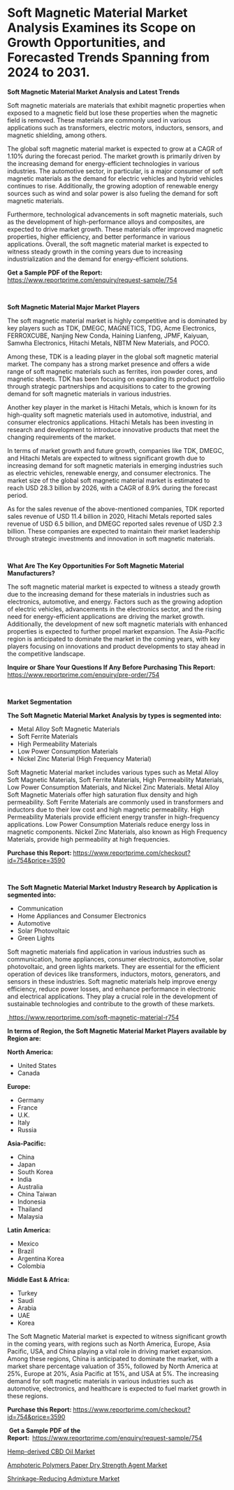 <p><h1>Soft Magnetic Material Market Analysis Examines its Scope on Growth Opportunities, and Forecasted Trends Spanning from 2024 to 2031.</h1></p><p><strong>Soft Magnetic Material Market Analysis and Latest Trends</strong></p>
<p><p>Soft magnetic materials are materials that exhibit magnetic properties when exposed to a magnetic field but lose these properties when the magnetic field is removed. These materials are commonly used in various applications such as transformers, electric motors, inductors, sensors, and magnetic shielding, among others.</p><p>The global soft magnetic material market is expected to grow at a CAGR of 1.10% during the forecast period. The market growth is primarily driven by the increasing demand for energy-efficient technologies in various industries. The automotive sector, in particular, is a major consumer of soft magnetic materials as the demand for electric vehicles and hybrid vehicles continues to rise. Additionally, the growing adoption of renewable energy sources such as wind and solar power is also fueling the demand for soft magnetic materials.</p><p>Furthermore, technological advancements in soft magnetic materials, such as the development of high-performance alloys and composites, are expected to drive market growth. These materials offer improved magnetic properties, higher efficiency, and better performance in various applications. Overall, the soft magnetic material market is expected to witness steady growth in the coming years due to increasing industrialization and the demand for energy-efficient solutions.</p></p>
<p><strong>Get a Sample PDF of the Report:&nbsp;</strong> <a href="https://www.reportprime.com/enquiry/request-sample/754">https://www.reportprime.com/enquiry/request-sample/754</a></p>
<p>&nbsp;</p>
<p><strong>Soft Magnetic Material Major Market Players</strong></p>
<p><p>The soft magnetic material market is highly competitive and is dominated by key players such as TDK, DMEGC, MAGNETICS, TDG, Acme Electronics, FERROXCUBE, Nanjing New Conda, Haining Lianfeng, JPMF, Kaiyuan, Samwha Electronics, Hitachi Metals, NBTM New Materials, and POCO. </p><p>Among these, TDK is a leading player in the global soft magnetic material market. The company has a strong market presence and offers a wide range of soft magnetic materials such as ferrites, iron powder cores, and magnetic sheets. TDK has been focusing on expanding its product portfolio through strategic partnerships and acquisitions to cater to the growing demand for soft magnetic materials in various industries.</p><p>Another key player in the market is Hitachi Metals, which is known for its high-quality soft magnetic materials used in automotive, industrial, and consumer electronics applications. Hitachi Metals has been investing in research and development to introduce innovative products that meet the changing requirements of the market.</p><p>In terms of market growth and future growth, companies like TDK, DMEGC, and Hitachi Metals are expected to witness significant growth due to increasing demand for soft magnetic materials in emerging industries such as electric vehicles, renewable energy, and consumer electronics. The market size of the global soft magnetic material market is estimated to reach USD 28.3 billion by 2026, with a CAGR of 8.9% during the forecast period.</p><p>As for the sales revenue of the above-mentioned companies, TDK reported sales revenue of USD 11.4 billion in 2020, Hitachi Metals reported sales revenue of USD 6.5 billion, and DMEGC reported sales revenue of USD 2.3 billion. These companies are expected to maintain their market leadership through strategic investments and innovation in soft magnetic materials.</p></p>
<p>&nbsp;</p>
<p><strong>What Are The Key Opportunities For Soft Magnetic Material Manufacturers?</strong></p>
<p><p>The soft magnetic material market is expected to witness a steady growth due to the increasing demand for these materials in industries such as electronics, automotive, and energy. Factors such as the growing adoption of electric vehicles, advancements in the electronics sector, and the rising need for energy-efficient applications are driving the market growth. Additionally, the development of new soft magnetic materials with enhanced properties is expected to further propel market expansion. The Asia-Pacific region is anticipated to dominate the market in the coming years, with key players focusing on innovations and product developments to stay ahead in the competitive landscape.</p></p>
<p><strong>Inquire or Share Your Questions If Any Before Purchasing This Report:</strong> <a href="https://www.reportprime.com/enquiry/pre-order/754">https://www.reportprime.com/enquiry/pre-order/754</a></p>
<p>&nbsp;</p>
<p><strong>Market Segmentation</strong></p>
<p><strong>The Soft Magnetic Material Market Analysis by types is segmented into:</strong></p>
<p><ul><li>Metal Alloy Soft Magnetic Materials</li><li>Soft Ferrite Materials</li><li>High Permeability Materials</li><li>Low Power Consumption Materials</li><li>Nickel Zinc Material (High Frequency Material)</li></ul></p>
<p><p>Soft Magnetic Material market includes various types such as Metal Alloy Soft Magnetic Materials, Soft Ferrite Materials, High Permeability Materials, Low Power Consumption Materials, and Nickel Zinc Materials. Metal Alloy Soft Magnetic Materials offer high saturation flux density and high permeability. Soft Ferrite Materials are commonly used in transformers and inductors due to their low cost and high magnetic permeability. High Permeability Materials provide efficient energy transfer in high-frequency applications. Low Power Consumption Materials reduce energy loss in magnetic components. Nickel Zinc Materials, also known as High Frequency Materials, provide high permeability at high frequencies.</p></p>
<p><strong>Purchase this Report:&nbsp;</strong><a href="https://www.reportprime.com/checkout?id=754&price=3590">https://www.reportprime.com/checkout?id=754&price=3590</a></p>
<p>&nbsp;</p>
<p><strong>The Soft Magnetic Material Market Industry Research by Application is segmented into:</strong></p>
<p><ul><li>Communication</li><li>Home Appliances and Consumer Electronics</li><li>Automotive</li><li>Solar Photovoltaic</li><li>Green Lights</li></ul></p>
<p><p>Soft magnetic materials find application in various industries such as communication, home appliances, consumer electronics, automotive, solar photovoltaic, and green lights markets. They are essential for the efficient operation of devices like transformers, inductors, motors, generators, and sensors in these industries. Soft magnetic materials help improve energy efficiency, reduce power losses, and enhance performance in electronic and electrical applications. They play a crucial role in the development of sustainable technologies and contribute to the growth of these markets.</p></p>
<p><a href="https://www.reportprime.com/soft-magnetic-material-r754">&nbsp;https://www.reportprime.com/soft-magnetic-material-r754</a></p>
<p><strong>In terms of Region, the Soft Magnetic Material Market Players available by Region are:</strong></p>
<p>
    <p> <strong> North America: </strong>
        <ul>
            <li>United States</li>
            <li>Canada</li>
        </ul>
        </p> 
    <p> <strong> Europe: </strong>
        <ul>
            <li>Germany</li>
            <li>France</li>
            <li>U.K.</li>
            <li>Italy</li>
            <li>Russia</li>
        </ul>
        </p> 
    <p> <strong> Asia-Pacific: </strong>
        <ul>
            <li>China</li>
            <li>Japan</li>
            <li>South Korea</li>
            <li>India</li>
            <li>Australia</li>
            <li>China Taiwan</li>
            <li>Indonesia</li>
            <li>Thailand</li>
            <li>Malaysia</li>
        </ul>
        </p> 
    <p> <strong> Latin America: </strong>
        <ul>
            <li>Mexico</li>
            <li>Brazil</li>
            <li>Argentina Korea</li>
            <li>Colombia</li>
        </ul>
        </p> 
    <p> <strong> Middle East & Africa: </strong>
        <ul>
            <li>Turkey</li>
            <li>Saudi</li>
            <li>Arabia</li>
            <li>UAE</li>
            <li>Korea</li>
        </ul>
    </p>
    </p>
<p><p>The Soft Magnetic Material market is expected to witness significant growth in the coming years, with regions such as North America, Europe, Asia Pacific, USA, and China playing a vital role in driving market expansion. Among these regions, China is anticipated to dominate the market, with a market share percentage valuation of 35%, followed by North America at 25%, Europe at 20%, Asia Pacific at 15%, and USA at 5%. The increasing demand for soft magnetic materials in various industries such as automotive, electronics, and healthcare is expected to fuel market growth in these regions.</p></p>
<p><strong>Purchase this Report: </strong><a href="https://www.reportprime.com/checkout?id=754&price=3590">https://www.reportprime.com/checkout?id=754&price=3590</a></p>
<p>&nbsp;<strong>Get a Sample PDF of the Report:&nbsp;&nbsp;</strong><a href="https://www.reportprime.com/enquiry/request-sample/754">https://www.reportprime.com/enquiry/request-sample/754</a></p>
<p><strong></strong></p>
<p><p><a href="https://www.linkedin.com/pulse/hemp-derived-cbd-oil-market-outlook-industry-overview-rdm7e">Hemp-derived CBD Oil Market</a></p><p><a href="https://www.linkedin.com/pulse/amphoteric-polymers-paper-dry-strength-agent-market-report-reveals-pd1ie">Amphoteric Polymers Paper Dry Strength Agent Market</a></p><p><a href="https://github.com/KeeganBarrows2023/Market-Research-Report-List-1/blob/main/shrinkage-reducing-admixture-market.md">Shrinkage-Reducing Admixture Market</a></p></p>